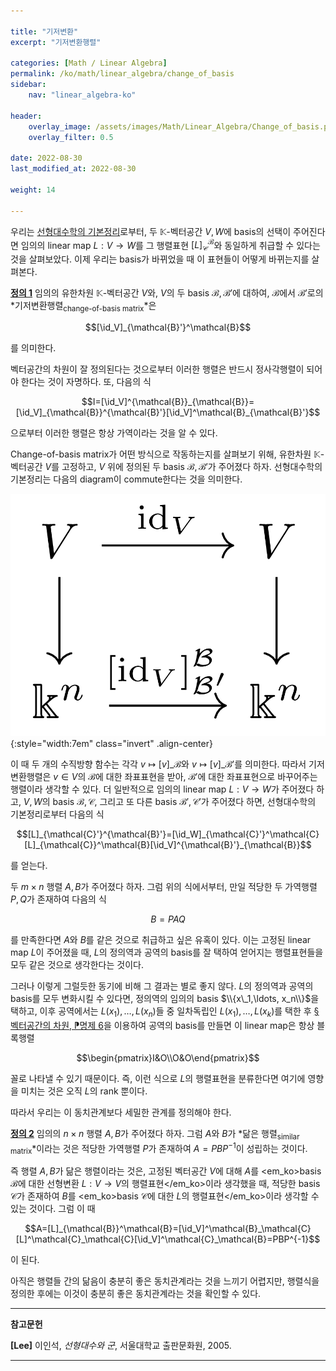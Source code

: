 ```yaml
---

title: "기저변환"
excerpt: "기저변환행렬"

categories: [Math / Linear Algebra]
permalink: /ko/math/linear_algebra/change_of_basis
sidebar: 
    nav: "linear_algebra-ko"

header:
    overlay_image: /assets/images/Math/Linear_Algebra/Change_of_basis.png
    overlay_filter: 0.5

date: 2022-08-30
last_modified_at: 2022-08-30

weight: 14

---
```


우리는 [선형대수학의 기본정리]()로부터, 두 $\mathbb{K}$-벡터공간 $V,W$에 basis의 선택이 주어진다면 임의의 linear map $L:V\rightarrow W$를 그 행렬표현 $[L]_\mathcal{C}^\mathcal{B}$와 동일하게 취급할 수 있다는 것을 살펴보았다. 이제 우리는 basis가 바뀌었을 때 이 표현들이 어떻게 바뀌는지를 살펴본다. 

<div class="definition" markdown="1">

<ins id="def1">**정의 1**</ins> 임의의 유한차원 $\mathbb{K}$-벡터공간 $V$와, $V$의 두 basis $\mathcal{B},\mathcal{B}'$에 대하여, $\mathcal{B}$에서 $\mathcal{B}'$로의 *기저변환행렬<sub>change-of-basis matrix</sub>*은 

$$[\id_V]_{\mathcal{B}'}^\mathcal{B}$$

를 의미한다.

</div>

벡터공간의 차원이 잘 정의된다는 것으로부터 이러한 행렬은 반드시 정사각행렬이 되어야 한다는 것이 자명하다. 또, 다음의 식

$$I=[\id_V]^{\mathcal{B}}_{\mathcal{B}}=[\id_V]_{\mathcal{B}}^{\mathcal{B}'}[\id_V]^\mathcal{B}_{\mathcal{B}'}$$

으로부터 이러한 행렬은 항상 가역이라는 것을 알 수 있다.

Change-of-basis matrix가 어떤 방식으로 작동하는지를 살펴보기 위해, 유한차원 $\mathbb{K}$-벡터공간 $V$를 고정하고, $V$ 위에 정의된 두 basis $\mathcal{B},\mathcal{B}'$가 주어졌다 하자. 선형대수학의 기본정리는 다음의 diagram이 commute한다는 것을 의미한다.

![change_of_basis](/assets/images/Math/Linear_Algebra/Change_of_basis-1.png){:style="width:7em" class="invert" .align-center}

이 때 두 개의 수직방향 함수는 각각 $v\mapsto [v]\_\mathcal{B}$와 $v\mapsto[v]\_{\mathcal{B}'}$를 의미한다. 따라서 기저변환행렬은 $v\in V$의 $\mathcal{B}$에 대한 좌표표현을 받아, $\mathcal{B}'$에 대한 좌표표현으로 바꾸어주는 행렬이라 생각할 수 있다. 더 일반적으로 임의의 linear map $L:V\rightarrow W$가 주어졌다 하고, $V,W$의 basis $\mathcal{B},\mathcal{C}$, 그리고 또 다른 basis $\mathcal{B}',\mathcal{C}'$가 주어졌다 하면, 선형대수학의 기본정리로부터 다음의 식

$$[L]_{\mathcal{C}'}^{\mathcal{B}'}=[\id_W]_{\mathcal{C}'}^\mathcal{C}[L]_{\mathcal{C}}^\mathcal{B}[\id_V]^{\mathcal{B}'}_{\mathcal{B}}$$

를 얻는다.

두 $m\times n$ 행렬 $A,B$가 주어졌다 하자. 그럼 위의 식에서부터, 만일 적당한 두 가역행렬 $P,Q$가 존재하여 다음의 식

$$B=PAQ$$

를 만족한다면 $A$와 $B$를 같은 것으로 취급하고 싶은 유혹이 있다. 이는 고정된 linear map $L$이 주어졌을 때, $L$의 정의역과 공역의 basis를 잘 택하여 얻어지는 행렬표현들을 모두 같은 것으로 생각한다는 것이다. 

그러나 이렇게 그럴듯한 동기에 비해 그 결과는 별로 좋지 않다. $L$의 정의역과 공역의 basis를 모두 변화시킬 수 있다면, 정의역의 임의의 basis $\\{x\_1,\ldots, x_n\\}$을 택하고, 이후 공역에서는 $L(x_1),\ldots, L(x_n)$들 중 일차독립인 $L(x_1),\ldots, L(x_k)$를 택한 후 [§벡터공간의 차원, ⁋명제 6](/ko/math/linear_algebra/dimension#prop6)을 이용하여 공역의 basis를 만들면 이 linear map은 항상 블록행렬

$$\begin{pmatrix}I&O\\O&O\end{pmatrix}$$

꼴로 나타낼 수 있기 때문이다. 즉, 이런 식으로 $L$의 행렬표현을 분류한다면 여기에 영향을 미치는 것은 오직 $L$의 rank 뿐이다.

따라서 우리는 이 동치관계보다 세밀한 관계를 정의해야 한다.

<div class="definition" markdown="1">

<ins id="def2">**정의 2**</ins> 임의의 $n\times n$ 행렬 $A,B$가 주어졌다 하자. 그럼 $A$와 $B$가 *닮은 행렬<sub>similar matrix</sub>*이라는 것은 적당한 가역행렬 $P$가 존재하여 $A=PBP^{-1}$이 성립하는 것이다.

</div>

즉 행렬 $A,B$가 닮은 행렬이라는 것은, 고정된 벡터공간 $V$에 대해 $A$를 <em_ko>basis $\mathcal{B}$에 대한 선형변환 $L:V\rightarrow V$의 행렬표현</em_ko>이라 생각했을 때, 적당한 basis $\mathcal{C}$가 존재하여 $B$를 <em_ko>basis $\mathcal{C}$에 대한 $L$의 행렬표현</em_ko>이라 생각할 수 있는 것이다. 그럼 이 때 

$$A=[L]_{\mathcal{B}}^\mathcal{B}=[\id_V]^\mathcal{B}_\mathcal{C}[L]^\mathcal{C}_\mathcal{C}[\id_V]^\mathcal{C}_\mathcal{B}=PBP^{-1}$$

이 된다. 

아직은 행렬들 간의 닮음이 충분히 좋은 동치관계라는 것을 느끼기 어렵지만, 행렬식을 정의한 후에는 이것이 충분히 좋은 동치관계라는 것을 확인할 수 있다. 

---

**참고문헌**

**[Lee]** 이인석, *선형대수와 군*, 서울대학교 출판문화원, 2005.

---

